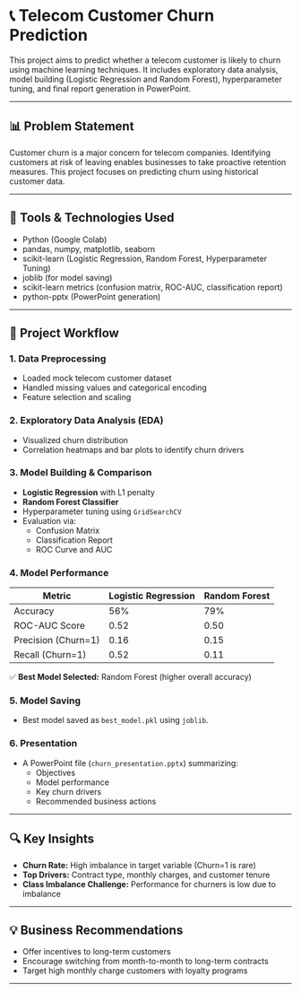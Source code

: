 # 📞 Telecom Customer Churn Prediction

This project aims to predict whether a telecom customer is likely to churn using machine learning techniques. It includes exploratory data analysis, model building (Logistic Regression and Random Forest), hyperparameter tuning, and final report generation in PowerPoint.

---

## 📊 Problem Statement

Customer churn is a major concern for telecom companies. Identifying customers at risk of leaving enables businesses to take proactive retention measures. This project focuses on predicting churn using historical customer data.

---

## 🧰 Tools & Technologies Used

- Python (Google Colab)
- pandas, numpy, matplotlib, seaborn
- scikit-learn (Logistic Regression, Random Forest, Hyperparameter Tuning)
- joblib (for model saving)
- scikit-learn metrics (confusion matrix, ROC-AUC, classification report)
- python-pptx (PowerPoint generation)

---

## 🧪 Project Workflow

### 1. **Data Preprocessing**
- Loaded mock telecom customer dataset
- Handled missing values and categorical encoding
- Feature selection and scaling

### 2. **Exploratory Data Analysis (EDA)**
- Visualized churn distribution
- Correlation heatmaps and bar plots to identify churn drivers

### 3. **Model Building & Comparison**
- **Logistic Regression** with L1 penalty
- **Random Forest Classifier**
- Hyperparameter tuning using `GridSearchCV`
- Evaluation via:
  - Confusion Matrix
  - Classification Report
  - ROC Curve and AUC

### 4. **Model Performance**
| Metric                | Logistic Regression | Random Forest       |
|----------------------|---------------------|---------------------|
| Accuracy             | 56%                 | 79%                 |
| ROC-AUC Score        | 0.52                | 0.50                |
| Precision (Churn=1)  | 0.16                | 0.15                |
| Recall (Churn=1)     | 0.52                | 0.11                |

✅ **Best Model Selected:** Random Forest (higher overall accuracy)

### 5. **Model Saving**
- Best model saved as `best_model.pkl` using `joblib`.

### 6. **Presentation**
- A PowerPoint file (`churn_presentation.pptx`) summarizing:
  - Objectives
  - Model performance
  - Key churn drivers
  - Recommended business actions

---

## 🔍 Key Insights

- **Churn Rate:** High imbalance in target variable (Churn=1 is rare)
- **Top Drivers:** Contract type, monthly charges, and customer tenure
- **Class Imbalance Challenge:** Performance for churners is low due to imbalance

---

## 💡 Business Recommendations

- Offer incentives to long-term customers
- Encourage switching from month-to-month to long-term contracts
- Target high monthly charge customers with loyalty programs

---
